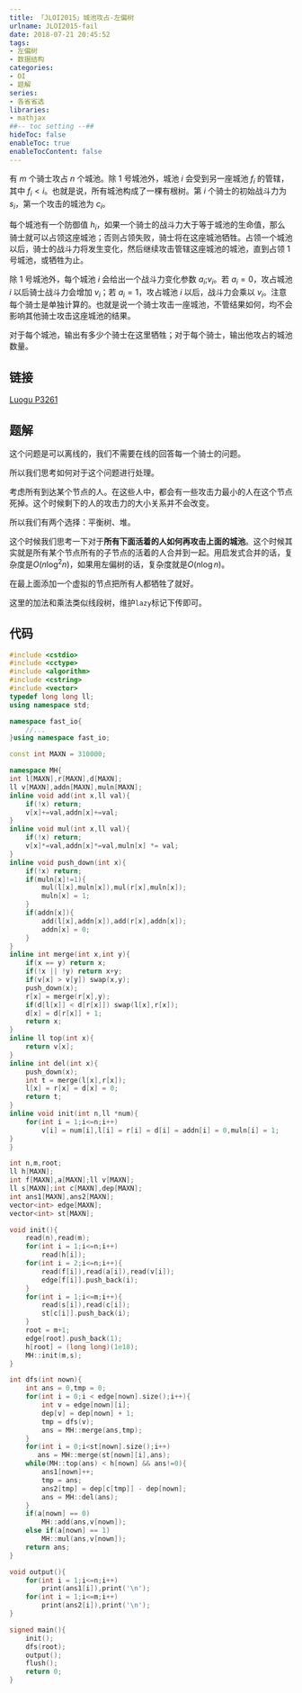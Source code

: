 ```yaml
---
title: 「JLOI2015」城池攻占-左偏树
urlname: JLOI2015-fail
date: 2018-07-21 20:45:52
tags:
- 左偏树
- 数据结构
categories: 
- OI
- 题解 
series:
- 各省省选
libraries:
- mathjax 
##-- toc setting --##
hideToc: false
enableToc: true
enableTocContent: false
---
```


有 $m$ 个骑士攻占 $n$ 个城池。除 $1$ 号城池外，城池 $i$ 会受到另一座城池 $f_i$ 的管辖，其中 $f_i < i$。也就是说，所有城池构成了一棵有根树。第 $i$ 个骑士的初始战斗力为 $s_i$，第一个攻击的城池为 $c_i$。

每个城池有一个防御值 $h_i$，如果一个骑士的战斗力大于等于城池的生命值，那么骑士就可以占领这座城池；否则占领失败，骑士将在这座城池牺牲。占领一个城池以后，骑士的战斗力将发生变化，然后继续攻击管辖这座城池的城池，直到占领 $1$ 号城池，或牺牲为止。

除 $1$ 号城池外，每个城池 $i$ 会给出一个战斗力变化参数 $a_i$;$v_i$。若 $a_i = 0$，攻占城池 $i$ 以后骑士战斗力会增加 $v_i$；若 $a_i = 1$，攻占城池 $i$ 以后，战斗力会乘以 $v_i$。注意每个骑士是单独计算的。也就是说一个骑士攻击一座城池，不管结果如何，均不会影响其他骑士攻击这座城池的结果。

对于每个城池，输出有多少个骑士在这里牺牲；对于每个骑士，输出他攻占的城池数量。

<!--more-->

## 链接

[Luogu P3261](https://www.luogu.org/problemnew/show/P3261)

## 题解

这个问题是可以离线的，我们不需要在线的回答每一个骑士的问题。

所以我们思考如何对于这个问题进行处理。

考虑所有到达某个节点的人。在这些人中，都会有一些攻击力最小的人在这个节点死掉。这个时候剩下的人的攻击力的大小关系并不会改变。

所以我们有两个选择：平衡树、堆。

这个时候我们思考一下对于**所有下面活着的人如何再攻击上面的城池**。这个时候其实就是所有某个节点所有的子节点的活着的人合并到一起。用启发式合并的话，复杂度是$O(n \log^2 n)$，如果用左偏树的话，复杂度就是$O(n \log n)$。

在最上面添加一个虚拟的节点把所有人都牺牲了就好。

这里的加法和乘法类似线段树，维护`lazy`标记下传即可。

## 代码


```cpp
#include <cstdio>
#include <cctype>
#include <algorithm>
#include <cstring>
#include <vector>
typedef long long ll;
using namespace std;

namespace fast_io{
	//...
}using namespace fast_io;

const int MAXN = 310000;

namespace MH{
int l[MAXN],r[MAXN],d[MAXN];
ll v[MAXN],addn[MAXN],muln[MAXN];
inline void add(int x,ll val){
    if(!x) return;
    v[x]+=val,addn[x]+=val;
}
inline void mul(int x,ll val){
    if(!x) return;
    v[x]*=val,addn[x]*=val,muln[x] *= val;
}
inline void push_down(int x){
    if(!x) return;
    if(muln[x]!=1){
        mul(l[x],muln[x]),mul(r[x],muln[x]);
        muln[x] = 1;
    }
    if(addn[x]){
        add(l[x],addn[x]),add(r[x],addn[x]);
        addn[x] = 0;
    }
}
inline int merge(int x,int y){
    if(x == y) return x;
    if(!x || !y) return x+y;
    if(v[x] > v[y]) swap(x,y);
    push_down(x);
    r[x] = merge(r[x],y);
    if(d[l[x]] < d[r[x]]) swap(l[x],r[x]);
    d[x] = d[r[x]] + 1;
    return x;
}
inline ll top(int x){
    return v[x];
}
inline int del(int x){
    push_down(x);
    int t = merge(l[x],r[x]);
    l[x] = r[x] = d[x] = 0;
    return t;
}
inline void init(int n,ll *num){
    for(int i = 1;i<=n;i++)
        v[i] = num[i],l[i] = r[i] = d[i] = addn[i] = 0,muln[i] = 1;
}
}

int n,m,root;
ll h[MAXN];
int f[MAXN],a[MAXN];ll v[MAXN];
ll s[MAXN];int c[MAXN],dep[MAXN];
int ans1[MAXN],ans2[MAXN];
vector<int> edge[MAXN];
vector<int> st[MAXN];

void init(){
    read(n),read(m);
    for(int i = 1;i<=n;i++)
        read(h[i]);
    for(int i = 2;i<=n;i++){
        read(f[i]),read(a[i]),read(v[i]);
        edge[f[i]].push_back(i);
    }
    for(int i = 1;i<=m;i++){
        read(s[i]),read(c[i]);
        st[c[i]].push_back(i);
    }
    root = m+1;
    edge[root].push_back(1);
    h[root] = (long long)(1e18);
    MH::init(m,s);
}

int dfs(int nown){
    int ans = 0,tmp = 0;
    for(int i = 0;i < edge[nown].size();i++){
        int v = edge[nown][i];
        dep[v] = dep[nown] + 1;
        tmp = dfs(v);
        ans = MH::merge(ans,tmp);
    }
    for(int i = 0;i<st[nown].size();i++)
       ans = MH::merge(st[nown][i],ans);
    while(MH::top(ans) < h[nown] && ans!=0){
        ans1[nown]++;
        tmp = ans;
        ans2[tmp] = dep[c[tmp]] - dep[nown];
        ans = MH::del(ans);
    }
    if(a[nown] == 0)
        MH::add(ans,v[nown]);
    else if(a[nown] == 1)
        MH::mul(ans,v[nown]);
    return ans;
}

void output(){
    for(int i = 1;i<=n;i++)
        print(ans1[i]),print('\n');
    for(int i = 1;i<=m;i++)
        print(ans2[i]),print('\n');
}

signed main(){
    init();
    dfs(root);
    output();
    flush();
    return 0;
}
```

